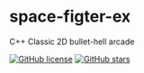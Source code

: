# space-figter-ex
C++ Classic 2D bullet-hell arcade

[![GitHub license](https://img.shields.io/github/license/c0de4un/space-figter-ex)](https://github.com/c0de4un/space-figter-ex/blob/main/LICENSE)
[![GitHub stars](https://img.shields.io/github/stars/c0de4un/space-figter-ex)](https://github.com/c0de4un/space-figter-ex/stargazers)
